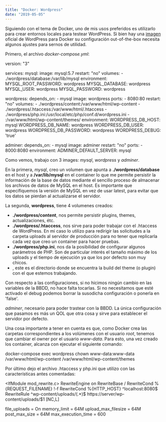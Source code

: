 ```yaml
---
title: "Docker: Wordpress"
date: "2019-05-05"
---
```


Siguiendo con el tema de Docker, uno de mis usos preferidos es utilizarlo para crear entornos locales para testear WordPress. Si bien hay una [imagen](https://hub.docker.com/_/wordpress) oficial de WordPress para Docker su configuración out-of-the-box necesita algunos ajustes para sernos de utilidad.

Primero, el archivo _docker-compose.yml_:

version: "3"

services:
  mysql:
    image: mysql:5.7
    restart: "no"
    volumes:
      - ./wordpress/database:/var/lib/mysql
    environment:
      MYSQL\_ROOT\_PASSWORD: wordpress
      MYSQL\_DATABASE: wordpress
      MYSQL\_USER: wordpress
      MYSQL\_PASSWORD: wordpress

  wordpress:
    depends\_on:
      - mysql
    image: wordpress
    ports:
      - 8080:80
    restart: "no"
    volumes:
      - ./wordpress/content:/var/www/html/wp-content
      - ./wordpress/.htaccess:/var/www/html/.htaccess
      - ./wordpress/php.ini:/usr/local/etc/php/conf.d/wordpress.ini
      - <build dir>:/var/www/html/wp-content/themes/<theme name>
    environment:
      WORDPRESS\_DB\_HOST: mysql
      WORDPRESS\_DB\_NAME: wordpress
      WORDPRESS\_DB\_USER: wordpress
      WORDPRESS\_DB\_PASSWORD: wordpress
      WORDPRESS\_DEBUG: 'true'

  adminer:
    depends\_on:
      - mysql
    image: adminer
    restart: "no"
    ports:
      - 8000:8080
    environment:
      ADMINER\_DEFAULT\_SERVER: mysql

Como vemos, trabajo con 3 images: _mysql_, _wordpress_ y _adminer_.

En la primera, _mysql_, creo un volumen que apunta a **./wordpress/database** en el host y a **/var/lib/mysql** en el container lo que me permite persistir la información de la base de datos mediante el sencillo proceso de almacenar los archivos de datos de MySQL en el host. Es importante que especifiquemos la versión de MySQL en vez de usar latest, para evitar que los datos se pierdan al actualizarse el servidor.

La segunda, **wordpress**, tiene 4 volumenes creados:

- **./wordpress/content**, nos permite persistir plugins, themes, actualizaciones, étc.
- **./wordpress/.htaccess**, nos sirve para poder trabajar con el .htaccess de WordPress. En mi caso lo utilizo para redirigir las solicitudes a la carpeta uploads al servidor de producción para no tener que replicarla cada vez que creo un container para hacer pruebas.
- **./wordpress/php.ini**, nos da la posibilidad de configurar algunos parámetros de PHP. Son de particular interés el tamaño máximo de los uploads y el tiempo de ejecución ya que los por defecto son muy chicos.
- **<build dir>**, este es el directorio donde se encuentra la build del theme (o plugin) con el que estemos trabajando.

Con respecto a las configuraciones, si no hicimos ningún cambio en las variables de la BBDD, no hace falta tocarlas. Si no necesitamos que esté activado el debug podemos borrar la susodicha configuración o ponerla en 'false'.

_adminer_, necesario para poder trastear con la BBDD. La única configuración que pasamos es más un QOL que otra cosa y sirve para establecer el servidor por defecto.

Una cosa importante a tener en cuenta es que, como Docker crea las carpetas correspondientes a los volúmenes con el usuario _root_, tenemos que cambiar el owner por el usuario _www-data_. Para esto, una vez creado los container, alcanza con ejecutar el siguiente comando:

docker-compose exec wordpress chown www-data:www-data /var/www/html/wp-content /var/www/html/wp-content/themes

Por último dejo el archivo .htaccess y php.ini que utilizo con las características antes comentadas:

<IfModule mod\_rewrite.c>
  RewriteEngine on
  RewriteBase /
  RewriteCond %{REQUEST\_FILENAME} !-f
  RewriteCond %{HTTP\_HOST} ^localhost:8080$
  RewriteRule ^wp-content/uploads/(.\*)$ https://server/wp-content/uploads/$1 \[NC,L\]
</IfModule>

file\_uploads = On
memory\_limit = 64M
upload\_max\_filesize = 64M
post\_max\_size = 64M
max\_execution\_time = 600
